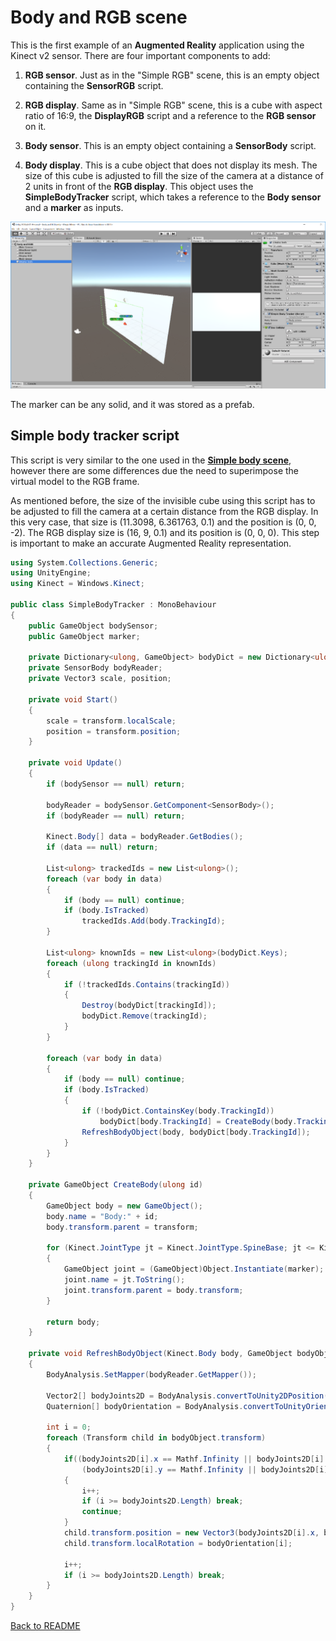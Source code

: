 # Body and RGB scene

This is the first example of an __Augmented Reality__ application using the Kinect v2 sensor. There are four important components to add:

1. __RGB sensor__. Just as in the "Simple RGB" scene, this is an empty object containing the __SensorRGB__ script.

2. __RGB display__. Same as in "Simple RGB" scene, this is a cube with aspect ratio of 16:9, the __DisplayRGB__ script and a reference to the __RGB sensor__ on it.

3. __Body sensor__. This is an empty object containing a __SensorBody__ script.

4. __Body display__. This is a cube object that does not display its mesh. The size of this cube is adjusted to fill the size of the camera at a distance of 2 units in front of the __RGB display__. This object uses the __SimpleBodyTracker__ script, which takes a reference to the __Body sensor__ and a __marker__ as inputs.

![Body and RGB scene](Images/BodyAndRGB.png)

The marker can be any solid, and it was stored as a prefab.

## Simple body tracker script

This script is very similar to the one used in the [__Simple body scene__](./SimpleBody.md), however there are some differences due the need to superimpose the virtual model to the RGB frame.

As mentioned before, the size of the invisible cube using this script has to be adjusted to fill the camera at a certain distance from the RGB display. In this very case, that size is (11.3098, 6.361763, 0.1) and the position is (0, 0, -2). The RGB display size is (16, 9, 0.1) and its position is (0, 0, 0). This step is important to make an accurate Augmented Reality representation.


```csharp
using System.Collections.Generic;
using UnityEngine;
using Kinect = Windows.Kinect;

public class SimpleBodyTracker : MonoBehaviour
{
    public GameObject bodySensor;       
    public GameObject marker;           

    private Dictionary<ulong, GameObject> bodyDict = new Dictionary<ulong, GameObject>();
    private SensorBody bodyReader;
    private Vector3 scale, position;

    private void Start()
    {
        scale = transform.localScale;
        position = transform.position;
    }

    private void Update()
    {
        if (bodySensor == null) return;

        bodyReader = bodySensor.GetComponent<SensorBody>();
        if (bodyReader == null) return;

        Kinect.Body[] data = bodyReader.GetBodies();
        if (data == null) return;

        List<ulong> trackedIds = new List<ulong>();
        foreach (var body in data)
        {
            if (body == null) continue;
            if (body.IsTracked)
                trackedIds.Add(body.TrackingId);
        }

        List<ulong> knownIds = new List<ulong>(bodyDict.Keys);
        foreach (ulong trackingId in knownIds)
        {
            if (!trackedIds.Contains(trackingId))
            {
                Destroy(bodyDict[trackingId]);
                bodyDict.Remove(trackingId);
            }
        }

        foreach (var body in data)
        {
            if (body == null) continue;
            if (body.IsTracked)
            {
                if (!bodyDict.ContainsKey(body.TrackingId))
                    bodyDict[body.TrackingId] = CreateBody(body.TrackingId);
                RefreshBodyObject(body, bodyDict[body.TrackingId]);
            }
        }
    }

    private GameObject CreateBody(ulong id)
    {
        GameObject body = new GameObject();
        body.name = "Body:" + id;
        body.transform.parent = transform;

        for (Kinect.JointType jt = Kinect.JointType.SpineBase; jt <= Kinect.JointType.ThumbRight; jt++)
        {
            GameObject joint = (GameObject)Object.Instantiate(marker);
            joint.name = jt.ToString();
            joint.transform.parent = body.transform;
        }

        return body;
    }

    private void RefreshBodyObject(Kinect.Body body, GameObject bodyObject)
    {
        BodyAnalysis.SetMapper(bodyReader.GetMapper());

        Vector2[] bodyJoints2D = BodyAnalysis.convertToUnity2DPosition(body.Joints, scale, position);
        Quaternion[] bodyOrientation = BodyAnalysis.convertToUnityOrientation(body.JointOrientations);

        int i = 0;
        foreach (Transform child in bodyObject.transform)
        {
            if((bodyJoints2D[i].x == Mathf.Infinity || bodyJoints2D[i].x == Mathf.NegativeInfinity) ||
                (bodyJoints2D[i].y == Mathf.Infinity || bodyJoints2D[i].y == Mathf.NegativeInfinity))
            {
                i++;
                if (i >= bodyJoints2D.Length) break;
                continue;
            }
            child.transform.position = new Vector3(bodyJoints2D[i].x, bodyJoints2D[i].y, position.z);
            child.transform.localRotation = bodyOrientation[i];

            i++;
            if (i >= bodyJoints2D.Length) break;
        }
    }
}
```

[Back to README](../README.md)